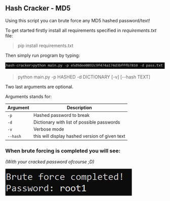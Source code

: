 ## Hash Cracker - MD5
    
Using this script you can brute force any MD5 hashed password/text!

To get started firstly install all requirements specified in *requirements.txt* file:

> pip install requirements.txt

Then simply run program by typing:

![cmd line](https://raw.githubusercontent.com/MattTheCoder-W/hash-cracker/main/.github/cmd1.png)

> python main.py -p HASHED -d DICTIONARY [-v] [--hash TEXT]

Two last arguments are optional.

Arguments stands for:

| Argument | Description |
| --- | --- |
| `-p` | Hashed password to break |
| `-d` | Dictionary with list of possible passwords |
| `-v` | Verbose mode |
| `--hash` | this will display hashed version of given text |

### When brute forcing is completed you will see:

*(With your cracked password ofcourse ;D)*

![finished](https://raw.githubusercontent.com/MattTheCoder-W/hash-cracker/main/.github/cmd2.png)

